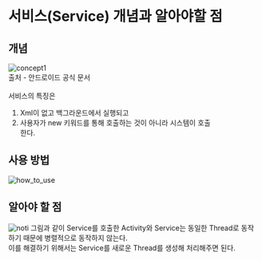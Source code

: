 # 서비스(Service) 개념과 알아야할 점

## 개념

![concept1](http://cfile10.uf.tistory.com/image/993BFA3359DCBF8D337EB7)</br>
출처 - 안드로이드 공식 문서</br></br>
서비스의 특징은 </br>
1) Xml이 없고 백그라운드에서 실행되고</br>
2) 사용자가 new 키워드를 통해 호출하는 것이 아니라 시스템이 호출</br>
한다.</br>

## 사용 방법
![how_to_use](http://cfile25.uf.tistory.com/image/99E8C73359DCC068285F74)

## 알아야 할 점
![noti](http://cfile21.uf.tistory.com/image/99C05F3359DCC65D18CF91)
그림과 같이 Service를 호출한 Activity와 Service는 동일한 Thread로 동작하기 때문에 병렬적으로 동작하지 않는다.</br>
이를 해결하기 위해서는 Service를 새로운 Thread를 생성해 처리해주면 된다.</br>

